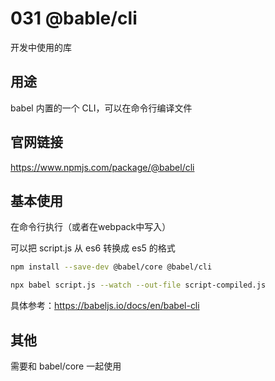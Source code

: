 # 031 @bable/cli

开发中使用的库

## 用途

babel 内置的一个 CLI，可以在命令行编译文件


## 官网链接

https://www.npmjs.com/package/@babel/cli

## 基本使用

在命令行执行（或者在webpack中写入）

可以把 script.js 从 es6 转换成 es5 的格式

~~~bash
npm install --save-dev @babel/core @babel/cli

npx babel script.js --watch --out-file script-compiled.js
~~~

具体参考：https://babeljs.io/docs/en/babel-cli

## 其他

需要和 babel/core 一起使用
